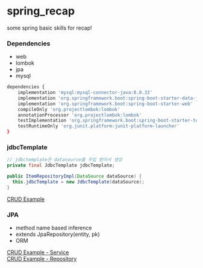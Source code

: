 # spring_recap
some spring basic skills for recap!

### Dependencies
- web
- lombok
- jpa
- mysql

```bash
dependencies {
	implementation 'mysql:mysql-connector-java:8.0.33'
	implementation 'org.springframework.boot:spring-boot-starter-data-jpa'
	implementation 'org.springframework.boot:spring-boot-starter-web'
	compileOnly 'org.projectlombok:lombok'
	annotationProcessor 'org.projectlombok:lombok'
	testImplementation 'org.springframework.boot:spring-boot-starter-test'
	testRuntimeOnly 'org.junit.platform:junit-platform-launcher'
}
```

### jdbcTemplate
```java
// jdbctemplate은 datasource를 주입 받아서 생성
private final JdbcTemplate jdbcTemplate;

public ItemRepositoryImpl(DataSource dataSource) {
  this.jdbcTemplate = new JdbcTemplate(dataSource);
}
```
[CRUD Example](https://github.com/totohoon02/spring_recap/blob/main/ItemRepositoryImpl.java)

### JPA
- method name based inference
- extends JpaRepository(entity, pk)
- ORM
  
[CRUD Example - Service](https://github.com/totohoon02/spring_recap/blob/main/MemberService.java)
<br>
[CRUD Example - Repository](https://github.com/totohoon02/spring_recap/blob/main/MemberRepository.java)

